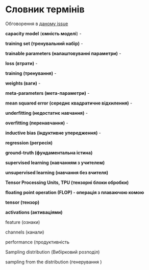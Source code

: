 # Словник термінів 

Обговорення в [даному issue](https://github.com/pupenasan/ml/issues/2)

**capacity model** (**ємність моделі**) - 

**training set (тренувальний набір)** - 

**trainable parameters (налаштовуванні параметри)** - 

**loss (втрати)** -

**training (тренування)** - 

**weights (ваги)** - 

**meta-parameters (мета-параметри)** - 

**mean squared error (середнє квадратичне відхилення)** - 

**underfitting (недостатнє навчання)** - 

**overfitting (перенавчання)** - 

**inductive bias (індуктивне упередження)** - 

**regression (регресія)**

**ground-truth (фундаментальна істина)** 

**supervised learning (навчанням з учителем)**

**unsupervised learning (навчання без вчителя)**

**Tensor Processing Units, TPU (тензорні блоки обробки)**

**floating point operation (FLOP) - операція з плаваючою комою** 

**tensor (тензор)**

**activations (активаціями)** 

feature (ознаки)

channels (канали) 

performance (продуктивність 

Sampling distribution (Вибірковий розподіл)

sampling from the distribution (генерування )
